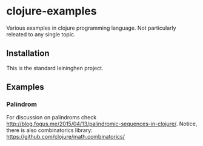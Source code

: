 # clojure-examples

Various examples in clojure programming language.
Not particularly releated to any single topic.

## Installation

This is the standard leininghen project.

## Examples

### Palindrom
For discussion on palindroms check http://blog.fogus.me/2015/04/13/palindromic-sequences-in-clojure/.
Notice, there is also combinatorics library: https://github.com/clojure/math.combinatorics/
